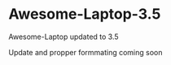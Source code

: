 Awesome-Laptop-3.5
==================

Awesome-Laptop updated to 3.5

Update and propper formmating coming soon
